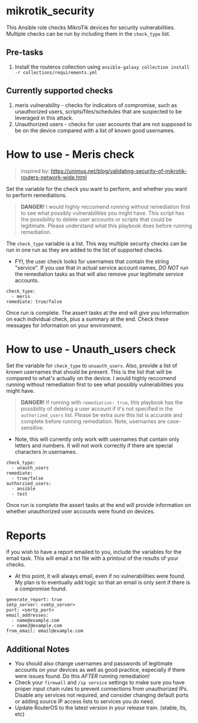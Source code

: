 # mikrotik_security

This Ansible role checks MikroTik devices for security vulnerabilities. Multiple checks can be run by including them in the `check_type` list.

## Pre-tasks
1. Install the routeros collection using `ansible-galaxy collection install -r collections/requirements.yml`

## Currently supported checks
1. meris vulnerability - checks for indicators of compromise, such as unauthorized users, scripts/files/schedules that are suspected to be leveraged in this attack.
2. Unauthorized users - checks for user accounts that are not supposed to be on the device compared with a list of known good usernames.

# How to use - Meris check

> inspired by: https://unimus.net/blog/validating-security-of-mikrotik-routers-network-wide.html

Set the variable for the check you want to perform, and whether you want to perform remediations.

> **DANGER!**
  I would highly reccomend running without remediation first to see what possibly vulnerabilities you might have. This script has the possibility to delete user accounts or scripts that could be legitimate. Please understand what this playbook does before running remediation.

The `check_type` variable is a list. This way multiple security checks can be run in one run as they are added to the list of supported checks.

* FYI, the user check looks for usernames that contain the string "service". If you use that in actual service account names, *DO NOT* run the remediation tasks as that will also remove your legitimate service accounts.

```
check_type:
  - meris
remediate: true/false
```

Once run is complete. The assert tasks at the end will give you information on each individual check, plus a summary at the end. Check these messages for information on your environment.

# How to use - Unauth_users check
Set the variable for `check_type` to `unuauth_users`. Also, provide a list of known usernames that should be present. This is the list that will be compared to what's actually on the device. I would highly reccomend running without remediation first to see what possibly vulnerabilities you might have.

> **DANGER!**
    If running with `remediation: true`, this playbook has the possibility of deleting a user account if it's not specified in the `authorized_users` list. Please be extra sure this list is accurate and complete before running remediation. Note, usernames are case-sensitive.

* Note, this will currently only work with usernames that contain only letters and numbers. It will not work correctly if there are special characters in usernames.

```
check_type:
  - unauth_users
remediate:
  - true/false
authorzied_users:
  - ansible
  - test
```

Once run is complete the assert tasks at the end will provide information on whether unauthorized user accounts were found on devices.

# Reports
If you wish to have a report emailed to you, include the variables for the email task. This will email a txt file with a printout of the results of your checks.

* At this point, it will always email, even if no vulnerabilities were found. My plan is to eventually add logic so that an email is only sent if there is a compromise found.

```
generate_report: true
smtp_server: <smtp_server>
port: <smrtp_port>
email_addresses:
  - name@example.com
  - name2@example.com
from_email: email@example.com
```

## Additional Notes
* You should also change usernames and passwords of legitimate accounts on your devices as well as good practice, especially if there were issues found. Do this *AFTER* running remediation!
* Check your `firewall` and `/ip service` settings to make sure you have proper input chain rules to prevent connections from unauthorized IPs. Disable any services not required, and consider changing default ports or adding source IP access lists to services you do need.
* Update RouterOS to the latest version in your release train. (stable, lts, etc)
